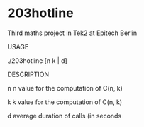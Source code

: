 # 203hotline
Third maths project in Tek2 at Epitech Berlin


USAGE

./203hotline [n k | d]

DESCRIPTION

n n value for the computation of C(n, k)

k k value for the computation of C(n, k)

d average duration of calls (in seconds
